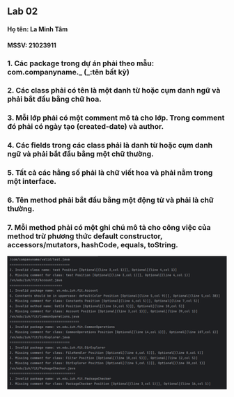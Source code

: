 ## Lab 02

#### Họ tên: La Minh Tâm

#### MSSV: 21023911

### 1. Các package trong dự án phải theo mẫu: com.companyname._ (_:tên bất kỳ)

### 2. Các class phải có tên là một danh từ hoặc cụm danh ngữ và phải bắt đầu bằng chữ hoa.

### 3. Mỗi lớp phải có một comment mô tả cho lớp. Trong comment đó phải có ngày tạo (created-date) và author.

### 4. Các fields trong các class phải là danh từ hoặc cụm danh ngữ và phải bắt đầu bằng một chữ thường.

### 5. Tất cả các hằng số phải là chữ viết hoa và phải nằm trong một interface.

### 6. Tên method phải bắt đầu bằng một động từ và phải là chữ thường.

### 7. Mỗi method phải có một ghi chú mô tả cho công việc của method trừ phương thức default constructor, accessors/mutators, hashCode, equals, toString.

![result](images/result.png)
